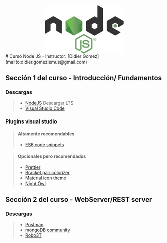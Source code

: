 <img src="/img/node.js_logo.svg" style="display: block;margin-left: auto;margin-right:auto;width: 50%;">
# Curso Node JS - Instructor: [Didier Gomez](mailto:didier.gomezlemus@gmail.com)



## Sección 1 del curso - Introducción/ Fundamentos

### Descargas
  > * [NodeJS](https://nodejs.org/es/download) Descargar LTS
  > * [Visual Studio Code](https://code.visualstudio.com/download)

### Plugins visual studio

  > #### Altamente recomendables
  > * [ES6 code snippets](https://marketplace.visualstudio.com/items?itemName=xabikos.JavaScriptSnippets)

  > #### Opcionales pero recomendados
  > * [Prettier](https://marketplace.visualstudio.com/items?itemName=esbenp.prettier-vscode)
  > * [Bracket pair colorizer](https://marketplace.visualstudio.com/items?itemName=CoenraadS.bracket-pair-colorizer-2)
  > * [Material icon theme](https://marketplace.visualstudio.com/items?itemName=PKief.material-icon-theme)
  > * [Night Owl](https://marketplace.visualstudio.com/items?itemName=sdras.night-owl)



## Sección 2 del curso - WebServer/REST server

### Descargas
  > * [Postman](https://www.postman.com/downloads)
  > * [mongoDB community](https://www.mongodb.com/download-center/community)
  > * [Robo3T](https://robomongo.org/download)
